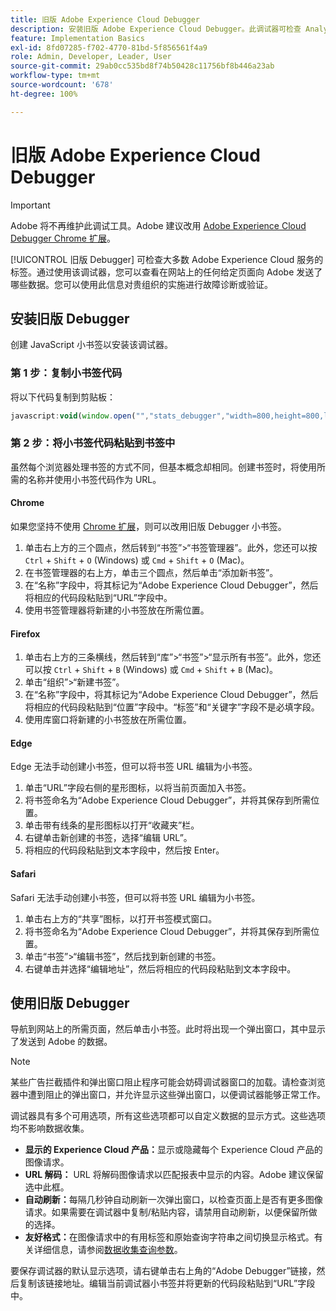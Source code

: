 ```yaml
---
title: 旧版 Adobe Experience Cloud Debugger
description: 安装旧版 Adobe Experience Cloud Debugger。此调试器可检查 Analytics、Target、Advertising Cloud、Identity Service 和 Data Collection 的标记。
feature: Implementation Basics
exl-id: 8fd07285-f702-4770-81bd-5f856561f4a9
role: Admin, Developer, Leader, User
source-git-commit: 29ab0cc535bd8f74b50428c11756bf8b446a23ab
workflow-type: tm+mt
source-wordcount: '678'
ht-degree: 100%

---
```


# 旧版 Adobe Experience Cloud Debugger

>[!IMPORTANT]
>
> Adobe 将不再维护此调试工具。Adobe 建议改用 [Adobe Experience Cloud Debugger Chrome 扩展](https://experienceleague.adobe.com/docs/debugger/using/experience-cloud-debugger.html?lang=zh-Hans)。

[!UICONTROL 旧版 Debugger] 可检查大多数 Adobe Experience Cloud 服务的标签。通过使用该调试器，您可以查看在网站上的任何给定页面向 Adobe 发送了哪些数据。您可以使用此信息对贵组织的实施进行故障诊断或验证。

## 安装旧版 Debugger

创建 JavaScript 小书签以安装该调试器。

### 第 1 步：复制小书签代码

将以下代码复制到剪贴板：

```JavaScript
javascript:void(window.open("","stats_debugger","width=800,height=800,location=0,menubar=0,status=1,toolbar=0,resizable=1,scrollbars=1").document.write("<script language=\"JavaScript\" id=dbg src=\"https://www.adobetag.com/d1/digitalpulsedebugger/live/DPD.js\"></"+"script>"+"<script language=\"JavaScript\">window.focus();</script>"));
```

### 第 2 步：将小书签代码粘贴到书签中

虽然每个浏览器处理书签的方式不同，但基本概念却相同。创建书签时，将使用所需的名称并使用小书签代码作为 URL。

#### Chrome

如果您坚持不使用 [Chrome 扩展](https://experienceleague.adobe.com/docs/debugger/using/experience-cloud-debugger.html?lang=zh-Hans)，则可以改用旧版 Debugger 小书签。

1. 单击右上方的三个圆点，然后转到“书签”>“书签管理器”。此外，您还可以按 `Ctrl` + `Shift` + `O` (Windows) 或 `Cmd` + `Shift` + `O` (Mac)。
2. 在书签管理器的右上方，单击三个圆点，然后单击“添加新书签”。
3. 在“名称”字段中，将其标记为“Adobe Experience Cloud Debugger”，然后将相应的代码段粘贴到“URL”字段中。
4. 使用书签管理器将新建的小书签放在所需位置。

#### Firefox

1. 单击右上方的三条横线，然后转到“库”>“书签”>“显示所有书签”。此外，您还可以按 `Ctrl` + `Shift` + `B` (Windows) 或 `Cmd` + `Shift` + `B` (Mac)。
2. 单击“组织”>“新建书签”。
3. 在“名称”字段中，将其标记为“Adobe Experience Cloud Debugger”，然后将相应的代码段粘贴到“位置”字段中。“标签”和“关键字”字段不是必填字段。
4. 使用库窗口将新建的小书签放在所需位置。

#### Edge

Edge 无法手动创建小书签，但可以将书签 URL 编辑为小书签。

1. 单击“URL”字段右侧的星形图标，以将当前页面加入书签。
2. 将书签命名为“Adobe Experience Cloud Debugger”，并将其保存到所需位置。
3. 单击带有线条的星形图标以打开“收藏夹”栏。
4. 右键单击新创建的书签，选择“编辑 URL”。
5. 将相应的代码段粘贴到文本字段中，然后按 Enter。

#### Safari

Safari 无法手动创建小书签，但可以将书签 URL 编辑为小书签。

1. 单击右上方的“共享”图标，以打开书签模式窗口。
2. 将书签命名为“Adobe Experience Cloud Debugger”，并将其保存到所需位置。
3. 单击“书签”>“编辑书签”，然后找到新创建的书签。
4. 右键单击并选择“编辑地址”，然后将相应的代码段粘贴到文本字段中。

## 使用旧版 Debugger

导航到网站上的所需页面，然后单击小书签。此时将出现一个弹出窗口，其中显示了发送到 Adobe 的数据。

>[!NOTE]
>
> 某些广告拦截插件和弹出窗口阻止程序可能会妨碍调试器窗口的加载。请检查浏览器中遭到阻止的弹出窗口，并允许显示这些弹出窗口，以便调试器能够正常工作。

调试器具有多个可用选项，所有这些选项都可以自定义数据的显示方式。这些选项均不影响数据收集。

* **显示的 Experience Cloud 产品：**&#x200B;显示或隐藏每个 Experience Cloud 产品的图像请求。
* **URL 解码：** URL 将解码图像请求以匹配报表中显示的内容。Adobe 建议保留选中此框。
* **自动刷新：**&#x200B;每隔几秒钟自动刷新一次弹出窗口，以检查页面上是否有更多图像请求。如果需要在调试器中复制/粘贴内容，请禁用自动刷新，以便保留所做的选择。
* **友好格式：**&#x200B;在图像请求中的有用标签和原始查询字符串之间切换显示格式。有关详细信息，请参阅[数据收集查询参数](query-parameters.md)。

要保存调试器的默认显示选项，请右键单击右上角的“Adobe Debugger”链接，然后复制该链接地址。编辑当前调试器小书签并将更新的代码段粘贴到“URL”字段中。
